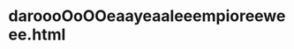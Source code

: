# daroooOoOOeaayeaaleeempioreeweee.html
<!DOCTYPE html>
<html>
    <head>
        <meta charset="utf-8">
        <title>daroooOoOOeaayeaaleeempioreeweee.html</title>
      <style>
        
      </style>
    </head>
    <body>
    <h1>Home-----Bank Accounts-----Roles</h1>
    </body>
</html>
